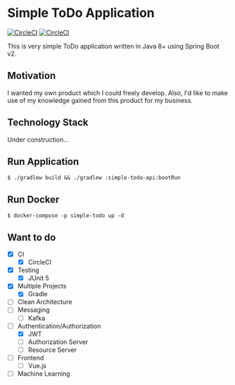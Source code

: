 # Simple ToDo Application
[![CircleCI](https://circleci.com/gh/perforb/simple-todo/tree/master.svg?style=shield&circle-token=972d4b658137dd49daddae29e77b9255f08f1ccc)](https://circleci.com/gh/perforb/simple-todo/tree/master)
[![CircleCI](https://circleci.com/gh/perforb/simple-todo/tree/develop.svg?style=shield&circle-token=972d4b658137dd49daddae29e77b9255f08f1ccc)](https://circleci.com/gh/perforb/simple-todo/tree/develop)

This is very simple ToDo application written in Java 8+ using Spring Boot v2.

## Motivation

I wanted my own product which I could freely develop.
Also, I'd like to make use of my knowledge gained from this product for my business.

## Technology Stack

Under construction...

## Run Application

```
$ ./gradlew build && ./gradlew :simple-todo-api:bootRun
```

## Run Docker

```
$ docker-compose -p simple-todo up -d
```

## Want to do

* [x] CI
    - [x] CircleCI
* [x] Testing
    - [x] JUnit 5
* [x] Multiple Projects
    - [x] Gradle
* [ ] Clean Architecture
* [ ] Messaging
    - [ ] Kafka
* [ ] Authentication/Authorization
    - [x] JWT
    - [ ] Authorization Server
    - [ ] Resource Server
* [ ] Frontend
    - [ ] Vue.js
* [ ] Machine Learning
